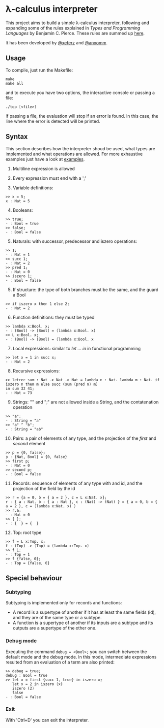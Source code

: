 # λ-calculus interpreter

This project aims to build a simple λ-calculus interpreter, following and
expanding some of the rules explained in _Types and Programming Languages_
by Benjamin C. Pierce. These rules are summed up [here](summary_of_rules.pdf).

It has been developed by [@xeferz](https://github.com/xeferz) and
[@anxomm](https://github.com/anxomm).

## Usage

To compile, just run the Makefile:

```Shell
make
make all
```

and to execute you have two options, the interactive console or passing a file:

```Shell
./top [<file>]
```

If passing a file, the evaluation will stop if an error is found. In this case,
the line where the error is detected will be printed.

## Syntax

This section describes how the interpreter shoud be used, what types are
implemented and what operations are allowed. For more exhaustive examples
just have a look at [examples](examples.txt).

1. Multiline expression is allowed

2. Every expression must end with a ';'

3. Variable definitions:

```
>> x = 5;
x : Nat = 5
```

4. Booleans:

```
>> true; 
- : Bool = true
>> false;
- : Bool = false
```

5. Naturals: with successor, predecessor and iszero operations:

```
>> 1;
- : Nat = 1
>> succ 1;
- : Nat = 2
>> pred 1;
- : Nat = 0
>> iszero 1;
- : Bool = false
```

5. If structure: the type of both branches must be the same, and the guard a Bool

```
>> if iszero x then 1 else 2;
- : Nat = 2
```

6. Function definitions: they must be typed

```
>> lambda x:Bool. x;
- : (Bool) -> (Bool) = (lambda x:Bool. x)
>> L x:Bool. x;     
- : (Bool) -> (Bool) = (lambda x:Bool. x
```

7. Local expressions: similar to _let ... in_ in functional programming

```
>> let x = 1 in succ x;
- : Nat = 2
```

8. Recursive expressions:

```
>> letrec sum : Nat -> Nat -> Nat = lambda n : Nat. lambda m : Nat. if iszero n then m else succ (sum (pred n) m) 
in sum 32 41;
- : Nat = 73
```

9. Strings: '"' and ";" are not allowed inside a String, and the contatenation operation 

```
>> "a";
- : String = "a"
>> "a" ^ "b";
- : String = "ab"
```

10. Pairs: a pair of elements of any type, and the projection of the _first_ and _second_ element

```
>> p = {0, false};
p : {Nat, Bool} = {0, false}
>> first p;
- : Nat = 0
>> second p;
- : Bool = false
```

11. Records: sequence of elements of any type with and id, and the projection of the field by the id

```
>> r = {a = 0, b = { a = 2 }, c = L x:Nat. x};        
r : { a : Nat, b : { a : Nat }, c : (Nat) -> (Nat) } = { a = 0, b = { a = 2 }, c = (lambda x:Nat. x) }
>> r.a;                                        
- : Nat = 0
>> { };                                        
- : {  } = {  }
```

12. Top: root type

```
>> f = L x:Top. x;    
f : (Top) -> (Top) = (lambda x:Top. x)
>> f 1;
- : Top = 1
>> f {false, 0};
- : Top = {false, 0}
```

## Special behaviour

### Subtyping

Subtyping is implemented only for records and functions: 

- A record is a supertype of another if it has at least the same fields (id),
and they are of the same type or a subtype.
- A function is a supertype of another if its inputs are a subtype and its outputs
are a supertype of the other one.

### Debug mode

Executing the command `debug = <Bool>;` you can switch between the default mode
and the debug mode. In this mode, intermediate expressions resulted from an
evaluation of a term are also printed:

```
>> debug = true;
debug : Bool = true
>> let x = first {succ 1, true} in iszero x;
   let x = 2 in iszero (x)
   iszero (2)
   false
- : Bool = false
```

### Exit

With 'Ctrl+D' you can exit the interpreter.
